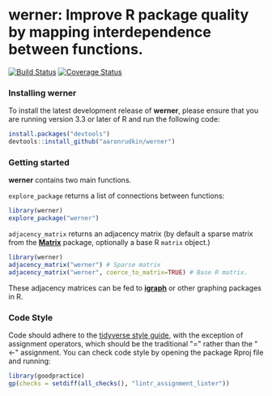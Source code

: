 
<!-- README.md is generated from README.Rmd. Please edit that file -->

werner: Improve R package quality by mapping interdependence between functions.
===============================================================================

[![Build Status](https://travis-ci.org/aaronrudkin/werner.svg?branch=master)](https://travis-ci.org/aaronrudkin/werner) [![Coverage Status](https://coveralls.io/repos/github/aaronrudkin/werner/badge.svg?branch=master)](https://coveralls.io/github/aaronrudkin/werner?branch=master)

### Installing werner

To install the latest development release of **werner**, please ensure that you are running version 3.3 or later of R and run the following code:

``` r
install.packages("devtools")
devtools::install_github("aaronrudkin/werner")
```

### Getting started

**werner** contains two main functions.

`explore_package` returns a list of connections between functions:

``` r
library(werner)
explore_package("werner")
```

`adjacency_matrix` returns an adjacency matrix (by default a sparse matrix from the [**Matrix**](https://cran.r-project.org/web/packages/Matrix/index.html) package, optionally a base R `matrix` object.)

``` r
library(werner)
adjacency_matrix("werner") # Sparse matrix
adjacency_matrix("werner", coerce_to_matrix=TRUE) # Base R matrix.
```

These adjacency matrices can be fed to [**igraph**](http://igraph.org/r/) or other graphing packages in R.

### Code Style

Code should adhere to the [tidyverse style guide](http://style.tidyverse.org/), with the exception of assignment operators, which should be the traditional "=" rather than the "&lt;-" assignment. You can check code style by opening the package Rproj file and running:

``` r
library(goodpractice)
gp(checks = setdiff(all_checks(), "lintr_assignment_linter"))
```

